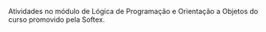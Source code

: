 Atividades no módulo de Lógica de Programação e Orientação a Objetos do curso promovido pela Softex.
